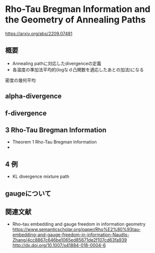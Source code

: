 # Rho-Tau Bregman Information and the Geometry of Annealing Paths
https://arxiv.org/abs/2209.07481

## 概要
- Annealing pathに対応したdivergenceの定義
- 各温度の準加法平均的(logなｄ凸関数を適応したあとの加法)になる

密度の幾何平均

## alpha-divergence

## f-divergence

## 3 Rho-Tau Bregman Information

- Theorem 1  Rho-Tau Bregman Information
- 
## 4 例
- KL divergence
mixture path

## gaugeについて

## 関連文献
- Rho–tau embedding and gauge freedom in information geometry
https://www.semanticscholar.org/paper/Rho%E2%80%93tau-embedding-and-gauge-freedom-in-information-Naudts-Zhang/4cc8867c646be1065ed85671de2f107cd63fa939
http://dx.doi.org/10.1007/s41884-018-0004-6

